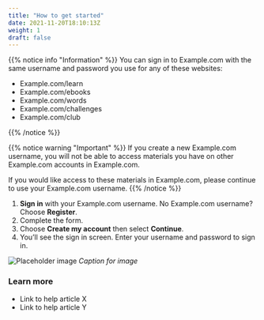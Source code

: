 ```yaml
---
title: "How to get started"
date: 2021-11-20T18:10:13Z
weight: 1
draft: false
---
```


{{% notice info "Information" %}}
You can sign in to Example.com with the same username and password you use for any of these websites:

- Example.com/learn
- Example.com/ebooks
- Example.com/words
- Example.com/challenges
- Example.com/club

{{% /notice %}}

{{% notice warning "Important" %}}
If you create a new Example.com username, you will not be able to access materials you have on other Example.com accounts in Example.com.

If you would like access to these materials in Example.com, please continue to use your Example.com username.
{{% /notice %}}

1. **Sign in** with your Example.com username. No Example.com username? Choose **Register**.
2. Complete the form.
3. Choose **Create my account** then select **Continue**.
4. You’ll see the sign in screen. Enter your username and password to sign in.

![Placeholder image](https://placehold.co/600x400)
*Caption for image*

### Learn more

- Link to help article X
- Link to help article Y